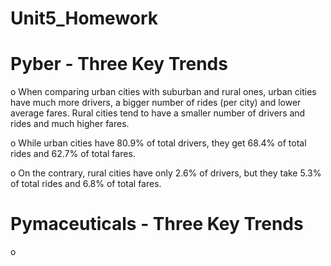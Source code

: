 # Unit5_Homework

# Pyber - Three Key Trends

o When comparing urban cities with suburban and rural ones,  urban cities have much more drivers, a bigger number of rides (per city) and lower average fares. Rural cities tend to have a smaller number of drivers and rides and much higher fares. 

o While urban cities have 80.9% of total drivers, they get 68.4% of total rides and 62.7% of total fares. 

o On the contrary, rural cities have only 2.6% of drivers, but they take 5.3% of total rides and 6.8% of total fares. 

# Pymaceuticals - Three Key Trends

o 